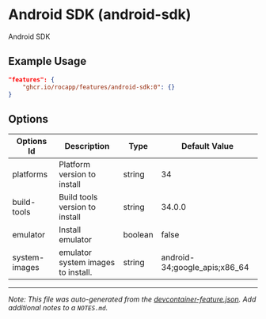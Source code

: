 
# Android SDK (android-sdk)

Android SDK

## Example Usage

```json
"features": {
    "ghcr.io/rocapp/features/android-sdk:0": {}
}
```

## Options

| Options Id | Description | Type | Default Value |
|-----|-----|-----|-----|
| platforms | Platform version to install | string | 34 |
| build-tools | Build tools version to install | string | 34.0.0 |
| emulator | Install emulator | boolean | false |
| system-images | emulator system images to install. | string | android-34;google_apis;x86_64 |



---

_Note: This file was auto-generated from the [devcontainer-feature.json](https://github.com/rocapp/features/blob/main/src/android-sdk/devcontainer-feature.json).  Add additional notes to a `NOTES.md`._
